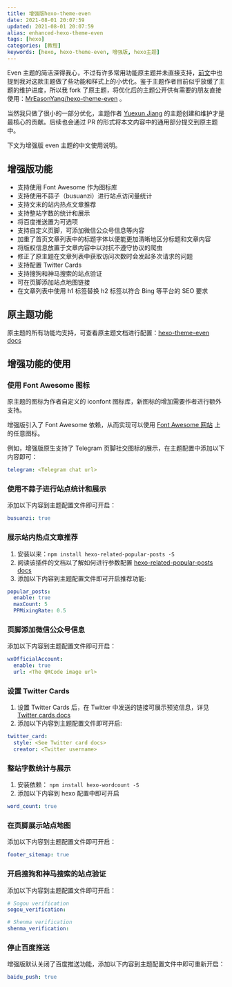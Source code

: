 ```yaml
---
title: 增强版hexo-theme-even
date: 2021-08-01 20:07:59
updated: 2021-08-01 20:07:59
alias: enhanced-hexo-theme-even
tags: [hexo]
categories: [教程]
keywords: [hexo, hexo-theme-even, 增强版, hexo主题]
---
```

Even 主题的简洁深得我心，不过有许多常用功能原主题并未直接支持，[前文](https://easonyang.com/2021/07/06/a-better-hexo-theme-even/)中也提到我对这款主题做了些功能和样式上的小优化。鉴于主题作者目前似乎放缓了主题的维护进度，所以我 fork 了原主题，将优化后的主题公开供有需要的朋友直接使用：[MrEasonYang/hexo-theme-even](https://github.com/MrEasonYang/hexo-theme-even) 。

当然我只做了很小的一部分优化，主题作者 [Yuexun Jiang](https://github.com/ahonn) 的主题创建和维护才是最核心的贡献。后续也会通过 PR 的形式将本文内容中的通用部分提交到原主题中。

下文为增强版 even 主题的中文使用说明。<!--more-->

## 增强版功能
- 支持使用 Font Awesome 作为图标库
- 支持使用不蒜子（busuanzi）进行站点访问量统计
- 支持文末的站内热点文章推荐
- 支持整站字数的统计和展示
- 将百度推送置为可选项
- 支持自定义页脚，可添加微信公众号信息等内容
- 加重了首页文章列表中的标题字体以便能更加清晰地区分标题和文章内容
- 将版权信息放置于文章内容中以对抗不遵守协议的爬虫
- 修正了原主题在文章列表中获取访问次数时会发起多次请求的问题
- 支持配置 Twitter Cards
- 支持搜狗和神马搜索的站点验证
- 可在页脚添加站点地图链接
- 在文章列表中使用 h1 标签替换 h2 标签以符合 Bing 等平台的 SEO 要求

## 原主题功能
原主题的所有功能均支持，可查看原主题文档进行配置：[hexo-theme-even docs](https://github.com/ahonn/hexo-theme-even/wiki)

## 增强功能的使用
### 使用 Font Awesome 图标
原主题的图标为作者自定义的 iconfont 图标库，新图标的增加需要作者进行额外支持。

增强版引入了 Font Awesome 依赖，从而实现可以使用 [Font Awesome 网站](https://fontawesome.com/) 上的任意图标。

例如，增强版原生支持了 Telegram 页脚社交图标的展示，在主题配置中添加以下内容即可：
```yaml
telegram: <Telegram chat url>
```

### 使用不蒜子进行站点统计和展示
添加以下内容到主题配置文件即可开启：
```yaml
busuanzi: true
```

### 展示站内热点文章推荐
1. 安装以来：`npm install hexo-related-popular-posts -S`
2. 阅读该插件的文档以了解如何进行参数配置 [hexo-related-popular-posts docs](https://github.com/tea3/hexo-related-popular-posts)
3. 添加以下内容到主题配置文件即可开启推荐功能:

```yaml
popular_posts:
  enable: true
  maxCount: 5
  PPMixingRate: 0.5
```

### 页脚添加微信公众号信息
添加以下内容到主题配置文件即可开启：
```yaml
wxOfficialAccount:
  enable: true
  url: <The QRCode image url>
```

### 设置 Twitter Cards
1. 设置 Twitter Cards 后，在 Twitter 中发送的链接可展示预览信息，详见[Twitter cards docs](https://developer.twitter.com/en/docs/twitter-for-websites/cards/overview/abouts-cards)
2. 添加以下内容到主题配置文件即可开启:

```yaml
twitter_card:
  style: <See Twitter card docs>
  creator: <Twitter username>
```

### 整站字数统计与展示
1. 安装依赖： `npm install hexo-wordcount -S`
2. 添加以下内容到 hexo 配置中即可开启

```yaml
word_count: true
```

### 在页脚展示站点地图
添加以下内容到主题配置文件即可开启：
```yaml
footer_sitemap: true
```

### 开启搜狗和神马搜索的站点验证
添加以下内容到主题配置文件即可开启：
```yaml
# Sogou verification
sogou_verification:

# Shenma verification
shenma_verification: 
```

### 停止百度推送
增强版默认关闭了百度推送功能，添加以下内容到主题配置文件中即可重新开启：
```yaml
baidu_push: true
```